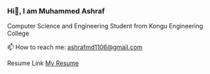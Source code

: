 ### Hi👋, I am Muhammed Ashraf

Computer Science and Engineering Student from Kongu Engineering College

📫 How to reach me: ashrafmd1106@gmail.com

Resume Link [My Resume](https://drive.google.com/file/d/14z_v2b8efrcnL1QGEUPjrn_tkxm5TC1L/view?usp=sharing)
<!--
**ashraf-md06/ashraf-md06** is a ✨ _special_ ✨ repository because its `README.md` (this file) appears on your GitHub profile.

Here are some ideas to get you started:

- 🔭 I’m currently working on ...
- 🌱 I’m currently learning ...
- 👯 I’m looking to collaborate on ...
- 🤔 I’m looking for help with ...
- 💬 Ask me about ...
- 📫 How to reach me: ...
- 😄 Pronouns: ...
- ⚡ Fun fact: ...
-->
